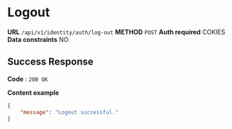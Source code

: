 # Logout
**URL** `/api/v1/identity/auth/log-out`
**METHOD** `POST`
**Auth required** COKIES
**Data constraints** 
NO
## Success Response
**Code** : `200 OK`

**Content example**

```json
{
    "message": "Logout successful."
}
```